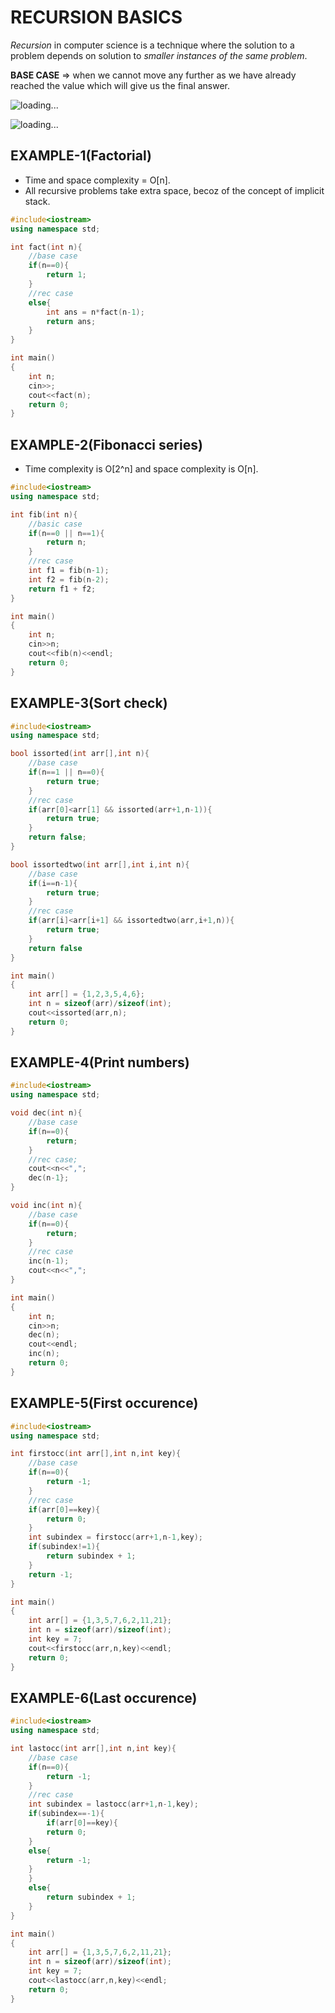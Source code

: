 # RECURSION BASICS

*Recursion* in computer science is a technique where the solution to a problem depends on solution to *smaller instances of the same problem*.

**BASE CASE** => when we cannot move any further as we have already reached the value which will give us the final answer.

![loading...](images/rec1.JPG)

![loading...](images/rec2.JPG)

## EXAMPLE-1(Factorial)

* Time and space complexity = O[n].
* All recursive problems take extra space, becoz of the concept of implicit stack.

```C++
#include<iostream>
using namespace std;

int fact(int n){
    //base case
    if(n==0){
        return 1;
    }
    //rec case
    else{
        int ans = n*fact(n-1);
        return ans;
    }
}

int main()
{
    int n;
    cin>>;
    cout<<fact(n);
    return 0;
}
```

## EXAMPLE-2(Fibonacci series)

* Time complexity is O[2^n] and space complexity is O[n].

```C++
#include<iostream>
using namespace std;

int fib(int n){
    //basic case
    if(n==0 || n==1){
        return n;
    }
    //rec case
    int f1 = fib(n-1);
    int f2 = fib(n-2);
    return f1 + f2;
}

int main()
{
    int n;
    cin>>n;
    cout<<fib(n)<<endl;
    return 0;
}
```

## EXAMPLE-3(Sort check)

```C++
#include<iostream>
using namespace std;

bool issorted(int arr[],int n){
    //base case
    if(n==1 || n==0){
        return true;
    }
    //rec case
    if(arr[0]<arr[1] && issorted(arr+1,n-1)){
        return true;
    }
    return false;
}

bool issortedtwo(int arr[],int i,int n){
    //base case
    if(i==n-1){
        return true;
    }
    //rec case
    if(arr[i]<arr[i+1] && issortedtwo(arr,i+1,n)){
        return true;
    }
    return false
}

int main()
{
    int arr[] = {1,2,3,5,4,6};
    int n = sizeof(arr)/sizeof(int);
    cout<<issorted(arr,n);
    return 0;
}
```

## EXAMPLE-4(Print numbers)

```C++
#include<iostream>
using namespace std;

void dec(int n){
    //base case
    if(n==0){
        return;
    }
    //rec case;
    cout<<n<<",";
    dec(n-1};
}

void inc(int n){
    //base case
    if(n==0){
        return;
    }
    //rec case
    inc(n-1);
    cout<<n<<",";
}

int main()
{
    int n;
    cin>>n;
    dec(n);
    cout<<endl;
    inc(n);
    return 0;
}
```

## EXAMPLE-5(First occurence)

```C++
#include<iostream>
using namespace std;

int firstocc(int arr[],int n,int key){
    //base case
    if(n==0){
        return -1;
    }
    //rec case
    if(arr[0]==key){
        return 0;
    }
    int subindex = firstocc(arr+1,n-1,key);
    if(subindex!=1){
        return subindex + 1;
    }
    return -1;
}

int main()
{
    int arr[] = {1,3,5,7,6,2,11,21};
    int n = sizeof(arr)/sizeof(int);
    int key = 7;
    cout<<firstocc(arr,n,key)<<endl;
    return 0;
}
```

## EXAMPLE-6(Last occurence)

```C++
#include<iostream>
using namespace std;

int lastocc(int arr[],int n,int key){
    //base case
    if(n==0){
        return -1;
    }
    //rec case
    int subindex = lastocc(arr+1,n-1,key);
    if(subindex==-1){
        if(arr[0]==key){
        return 0;
    }
    else{
        return -1;
    }
    }
    else{
        return subindex + 1;
    }
}

int main()
{
    int arr[] = {1,3,5,7,6,2,11,21};
    int n = sizeof(arr)/sizeof(int);
    int key = 7;
    cout<<lastocc(arr,n,key)<<endl;
    return 0;
}
```